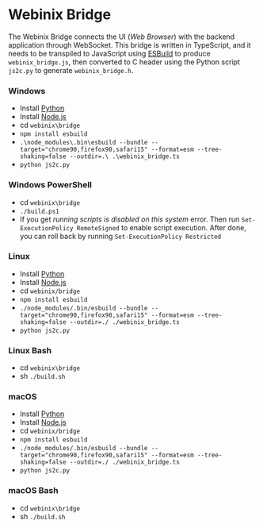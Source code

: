 # Webinix Bridge

The Webinix Bridge connects the UI (_Web Browser_) with the backend application through WebSocket. This bridge is written in TypeScript, and it needs to be transpiled to JavaScript using [ESBuild](https://esbuild.github.io/) to produce `webinix_bridge.js`, then converted to C header using the Python script `js2c.py` to generate `webinix_bridge.h`.

### Windows

- Install [Python](https://www.python.org/downloads/)
- Install [Node.js](https://nodejs.org/en/download)
- cd `webinix\bridge`
- `npm install esbuild`
- `.\node_modules\.bin\esbuild --bundle --target="chrome90,firefox90,safari15" --format=esm --tree-shaking=false --outdir=.\ .\webinix_bridge.ts`
- `python js2c.py`

### Windows PowerShell

- cd `webinix\bridge`
- `./build.ps1`
- If you get _running scripts is disabled on this
  system_ error. Then run `Set-ExecutionPolicy RemoteSigned` to enable script execution. After done, you can roll back by running `Set-ExecutionPolicy Restricted`

### Linux

- Install [Python](https://www.python.org/downloads/)
- Install [Node.js](https://nodejs.org/en/download)
- cd `webinix/bridge`
- `npm install esbuild`
- `./node_modules/.bin/esbuild --bundle --target="chrome90,firefox90,safari15" --format=esm --tree-shaking=false --outdir=./ ./webinix_bridge.ts`
- `python js2c.py`

### Linux Bash

- cd `webinix\bridge`
- sh `./build.sh`

### macOS

- Install [Python](https://www.python.org/downloads/)
- Install [Node.js](https://nodejs.org/en/download)
- cd `webinix/bridge`
- `npm install esbuild`
- `./node_modules/.bin/esbuild --bundle --target="chrome90,firefox90,safari15" --format=esm --tree-shaking=false --outdir=./ ./webinix_bridge.ts`
- `python js2c.py`

### macOS Bash

- cd `webinix\bridge`
- sh `./build.sh`
